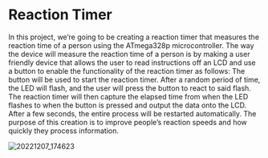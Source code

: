 # Reaction Timer
In this project, we’re going to be creating a reaction timer that measures the reaction time of a person using the ATmega328p microcontroller. The way the device will measure the reaction time of a person is by making a user friendly device that allows the user to read instructions off an LCD and use a button to enable the functionality of the reaction timer as follows: The button will be used to start the reaction timer. After a random period of time, the LED will flash, and the user will press the button to react to said flash. The reaction timer will then capture the elapsed time from when the LED flashes to when the button is pressed and output the data onto the LCD. After a few seconds, the entire process will be restarted automatically. The purpose of this creation is to improve people’s reaction speeds and how quickly they process information.

![20221207_174623](https://github.com/mothmanu/Reaction-Timer/assets/56203045/761ee8b9-0dc9-4577-8725-6d5494b3cde4)


